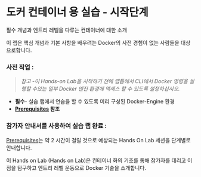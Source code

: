 # 도커 컨테이너 용 실습 - 시작단계


필수 개념과 엔트리 레벨을 다루는 컨테이너에 대한 소개 

이 랩은 핵심 개념과 기본 사항을 배우려는 Docker의 사전 경험이 없는 사람들을 대상으로합니다. 

### 사전 작업 :


>*참고 -이 Hands-on Lab을 시작하기 전에 랩톱에서 CLI에서 Docker 명령을 실행할 수있는 일부 Docker 엔진 환경에 액세스 할 수 있도록 설정하십시오.*

* **필수**- 실습 랩에서 연습을 할 수 있도록 미리 구성된 Docker-Engine 환경
* **[Prerequisites](Prerequisites.md) 참조**



### 참가자 안내서를 사용하여 실습 랩 완료 :


[Prerequisites](Prerequisites.md)는 약 2 시간이 걸릴 것으로 예상되는 Hands On Lab 세션을 단계별로 안내합니다. 

이 Hands on Lab (Hands on Lab)은 컨테이너 화의 기초를 통해 참가자를 데리고 이점을 탐구하고 엔트리 레벨 운동으로 Docker 기술을 소개합니다. 
